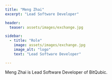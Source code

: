```yaml
---
title: "Meng Zhai"
excerpt: "Lead Software Developer"

header:
  teaser: assets/images/exchange.jpg

sidebar:
  - title: "Role"
    image: assets/images/exchange.jpg
    image_alt: "logo"
    text: "Lead Software Developer"

---
```


Meng Zhai is Lead Software Developer of BitQubic.